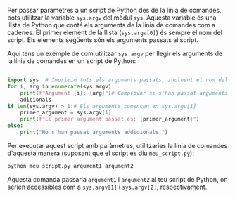 Per passar paràmetres a un script de Python des de la línia de comandes, pots utilitzar la variable `sys.argv` del mòdul `sys`. Aquesta variable és una llista de Python que conté els arguments de la línia de comandes com a cadenes. El primer element de la llista (`sys.argv[0]`) és sempre el nom del script. Els elements següents són els arguments passats al script.

Aquí tens un exemple de com utilitzar `sys.argv` per llegir els arguments de la línia de comandes en un script de Python:

```python

import sys  # Imprimim tots els arguments passats, incloent el nom del script 
for i, arg in enumerate(sys.argv):
	print(f"Argument {i}: {arg}")# Comprovar si s'han passat arguments 
	adicionals 
if len(sys.argv) > 1:# Els arguments comencen en sys.argv[1]
	primer_argument = sys.argv[1] 
	print(f"El primer argument passat és: {primer_argument}")
else:
	print("No s'han passat arguments addicionals.")
```
Per executar aquest script amb paràmetres, utilitzaries la línia de comandes d'aquesta manera (suposant que el script es diu `meu_script.py`):

``` bash
python meu_script.py argument1 argument2
```

Aquesta comanda passaria `argument1` i `argument2` al teu script de Python, on serien accessibles com a `sys.argv[1]` i `sys.argv[2]`, respectivament.
